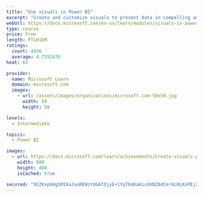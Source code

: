 ```yaml
---
title: "Use visuals in Power BI"
excerpt: "Create and customize visuals to present data in compelling and insightful ways."
webUrl: https://docs.microsoft.com/en-us/learn/modules/visuals-in-power-bi/
type: course
price: Free
length: PT1H16M
ratings:
  count: 4936
  average: 4.7552676
heat: 63

provider:
  name: Microsoft Learn
  domain: microsoft.com
  images:
    - url: /assets/images/organizations/microsoft.com-50x50.jpg
      width: 50
      height: 50

levels:
  - Intermediate

topics:
  - Power BI

images:
  - url: https://docs.microsoft.com/learn/achievements/create-visuals-power-bi-desktop-social.png
    width: 800
    height: 400
    isCached: true

secured: "9S2KxpbHgSM18aJvoREWzYdGATOjyE+1YqT64KaHivXXNZ8dCerALRLKoPEjZFNFfUmN3lT3obHaV6GcxpqGAmyRE0a37l3oOvqeWJRHMtLL8aM/LE+3OVsG8HvmXEY2ycaVCLKFD9aSKNLR7qCJVtXvtwu7H5wuzjPy5h0kXC6laZNzSi7NSdU1utB4JiXnWB7xN3KC8nG52pB7WukFuNuqs3zmVxqAU19hcD2KkrIH+IifMZyx4in+Gwwis0cTQFzlVONVjpsHvF8MVkls78RnOq/4DHgpqpNSOyb/wyEIfYTi5IzWK/IpIGwExnb9yAP2CC3aI6SunzSXlsG54jwg455mv1wPqxQ8kBQRnfH6qPRRnxryAuUOBDZhiYz11VTRspe5iI05C4au8czQUmirBBlQaKzLjAME/vTMT0A=;NWyeBUG7dsVkW9jQm9C1iw=="
---
```


